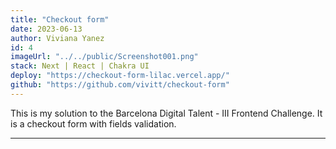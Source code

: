 ```yaml
---
title: "Checkout form"
date: 2023-06-13
author: Viviana Yanez
id: 4
imageUrl: "../../public/Screenshot001.png"
stack: Next | React | Chakra UI
deploy: "https://checkout-form-lilac.vercel.app/"
github: "https://github.com/vivitt/checkout-form"
---
```


This is my solution to the Barcelona Digital Talent - III Frontend Challenge. It is a checkout form with fields validation.

---
